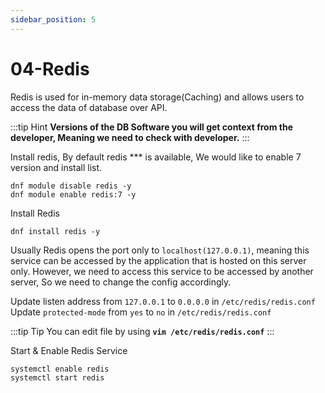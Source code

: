 ```yaml
---
sidebar_position: 5
---
```


# 04-Redis

Redis is used for in-memory data storage(Caching) and allows users to access the data of database over API.

:::tip Hint
**Versions of the DB Software you will get context from the developer, Meaning we need to check with developer.**
:::

Install redis, By default redis ***  is available, We would like to enable 7 version and install list.

```shell 
dnf module disable redis -y
dnf module enable redis:7 -y
```

Install Redis 

```shell
dnf install redis -y 
```

Usually Redis opens the port only to `localhost(127.0.0.1)`, meaning this service can be accessed by the application that is hosted on this server only. However, we need to access this service to be accessed by another server, So we need to change the config accordingly.

Update listen address from `127.0.0.1` to `0.0.0.0` in   `/etc/redis/redis.conf`
Update `protected-mode` from `yes` to `no` in   `/etc/redis/redis.conf`

:::tip Tip
You can edit file by using **`vim /etc/redis/redis.conf`**
:::

Start & Enable Redis Service 

```shell 
systemctl enable redis 
systemctl start redis 
```


